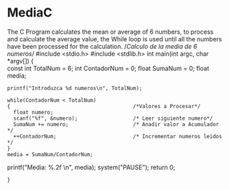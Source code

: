 # MediaC
The C Program calculates the mean or average of 6 numbers, to process and calculate the average value, the While loop is used until all the numbers have been processed for the calculation.
/*Calculo de la media de 6 numeros*/
#include <stdio.h>
#include <stdlib.h>
int main(int argc, char *argv[])
{   
    const int TotalNum = 6;
    int ContadorNum = 0;
    float SumaNum = 0;
    float media;

    printf("Introduzca %d numeros\n", TotalNum);

    while(ContadorNum < TotalNum) 
    {                                        /*Valores a Procesar*/
      float numero;
      scanf("%f", &numero);                  /* Leer siguiente numero*/ 
      SumaNum += numero;                     /* Anadir valor a Acumulador */
      ++ContadorNum;                         /* Incrementar numeros leidos  */
    }
    media = SumaNum/ContadorNum;
   printf("Media: %.2f \n", media);
   system("PAUSE");	
   return 0;

    }
